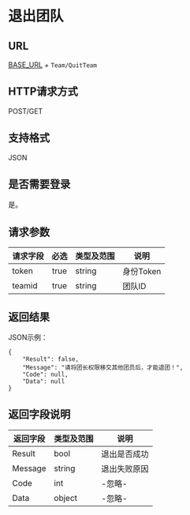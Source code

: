 # 退出团队

## URL
[BASE_URL](..) + `Team/QuitTeam`

## HTTP请求方式
POST/GET

## 支持格式
JSON

## 是否需要登录
是。

## 请求参数
| 请求字段 | 必选 | 类型及范围 | 说明 |
| -------- | :--: | ---------- | ---- |
| token | true | string | 身份Token |
| teamid | true | string | 团队ID |
## 返回结果
JSON示例：
```
{
    "Result": false,
    "Message": "请将团长权限移交其他团员后，才能退团！",
    "Code": null,
    "Data": null
}
```

## 返回字段说明
| 返回字段 | 类型及范围 | 说明 |
| -------- | ---------- | ---- |
| Result | bool | 退出是否成功 |
| Message | string | 退出失败原因 |
| Code | int | -忽略- |
| Data | object |  -忽略-  |
